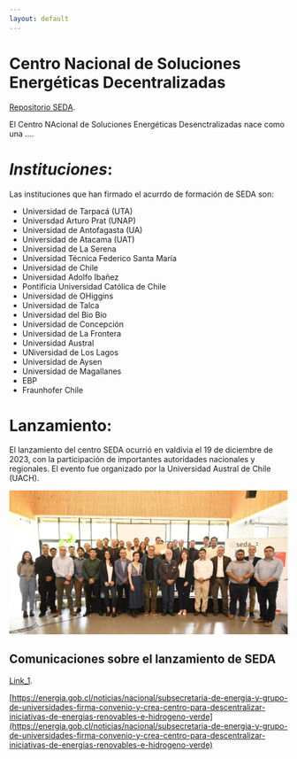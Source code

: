 ```yaml
---
layout: default
---
```


# **Centro Nacional de Soluciones Energéticas Decentralizadas**

[Repositorio SEDA](./another-page.html).

El Centro NAcional de Soluciones Energéticas Desenctralizadas nace como una ....


# _Instituciones_:

Las instituciones que han firmado el acurrdo de formación de SEDA son:

*   Universidad de Tarpacá (UTA)
*   Universdad Arturo Prat (UNAP)
*   Universidad de Antofagasta (UA)
*   Universidad de Atacama (UAT)
*   Universidad de La Serena
*   Universidad Técnica Federico Santa María
*   Universidad de Chile
*   Universidad Adolfo Ibañez
*   Pontificia Universidad Católica de Chile
*   Universidad de OHiggins
*   Universidad de Talca
*   Universidad del Bio Bio
*   Universidad de Concepción
*   Universidad de La Frontera
*   Universidad Austral
*   UNiversidad de Los Lagos
*   Universidad de Aysen
*   Universidad de Magallanes
*   EBP
*   Fraunhofer Chile

# Lanzamiento:

El lanzamiento del centro SEDA ocurrió en valdivia el 19 de diciembre de 2023, con la participación de importantes autoridades nacionales y regionales.
El evento fue organizado por la Universidad Austral de Chile (UACH).

![Lanzamiento](/assets/img/Lanzamiento_team.jpg)


## Comunicaciones sobre el lanzamiento de SEDA

[Link_1](https://centroenergia.cl/evento-de-lanzamiento-y-seminario-centro-seda-soluciones-energeticas-descentralizadas-avanzadas/ ).

[https://energia.gob.cl/noticias/nacional/subsecretaria-de-energia-y-grupo-de-universidades-firma-convenio-y-crea-centro-para-descentralizar-iniciativas-de-energias-renovables-e-hidrogeno-verde](https://energia.gob.cl/noticias/nacional/subsecretaria-de-energia-y-grupo-de-universidades-firma-convenio-y-crea-centro-para-descentralizar-iniciativas-de-energias-renovables-e-hidrogeno-verde)
